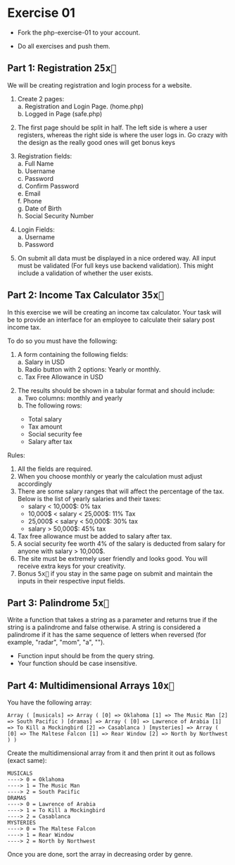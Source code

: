 # Exercise 01

- Fork the php-exercise-01 to your account.

- Do all exercises and push them.

## Part 1: Registration <kbd>25x🔑</kbd>

We will be creating registration and login process for a website.

1. Create 2 pages:<br>
  a. Registration and Login Page. (home.php)<br/>
  b. Logged in Page (safe.php)<br/>

2. The first page should be split in half. The left side is where a user registers, whereas the right side is where the user logs in. Go crazy with the design as the really good ones will get bonus keys

3. Registration fields:<br>
  a. Full Name<br>
  b. Username<br>
  c. Password<br>
  d. Confirm Password<br>
  e. Email<br>
  f. Phone<br>
  g. Date of Birth<br>
  h. Social Security Number<br>

4. Login Fields:<br/>
  a. Username<br/>
  b. Password<br/>

5. On submit all data must be displayed in a nice ordered way. All input must be validated (For full keys use backend validation). This might include a validation of whether the user exists.

## Part 2: Income Tax Calculator <kbd>35x🔑</kbd>

In this exercise we will be creating an income tax calculator. Your task will be to provide an interface for an employee to calculate their salary post income tax.

To do so you must have the following:

1. A form containing the following fields:<br>
  a. Salary in USD <br>
  b. Radio button with 2 options: Yearly or monthly. <br>
  c. Tax Free Allowance in USD <br>

2. The results should be shown in a tabular format and should include: <br>
  a. Two columns: monthly and yearly <br>
  b. The following rows:
    - Total salary
    - Tax amount
    - Social security fee
    - Salary after tax <br>

Rules:<br>
  1. All the fields are required. <br>
  2. When you choose monthly or yearly the calculation must adjust accordingly <br>
  3. There are some salary ranges that will affect the percentage of the tax. Below is the list of yearly salaries and their taxes:
      - salary < 10,000$: 0% tax
      - 10,000$ < salary < 25,000$: 11% Tax
      - 25,000$ < salary < 50,000$: 30% tax
      - salary > 50,000$: 45% tax
  4. Tax free allowance must be added to salary after tax.
  5. A social security fee worth 4% of the salary is deducted from salary for anyone with salary > 10,000$.<br>
  6. The site must be extremely user friendly and looks good. You will receive extra keys for your creativity.<br>
  7. Bonus <kbd>5x🔑</kbd> if you stay in the same page on submit and maintain the inputs in their respective input fields.

## Part 3: Palindrome <kbd>5x🔑</kbd>
Write a function that takes a string as a parameter and returns true if the string is a palindrome and false otherwise. A string is considered a palindrome if it has the same sequence of letters when reversed (for example, "radar", "mom", "a", "").
- Function input should be from the query string.
- Your function should be case insensitive.

## Part 4: Multidimensional Arrays <kbd>10x🔑</kbd>
You have the following array:
```
Array ( [musicals] => Array ( [0] => Oklahoma [1] => The Music Man [2] => South Pacific ) [dramas] => Array ( [0] => Lawrence of Arabia [1] => To Kill a Mockingbird [2] => Casablanca ) [mysteries] => Array ( [0] => The Maltese Falcon [1] => Rear Window [2] => North by Northwest ) )
```
Create the multidimensional array from it and then print it out as follows (exact same):

```
MUSICALS
----> 0 = Oklahoma
----> 1 = The Music Man
----> 2 = South Pacific
DRAMAS
----> 0 = Lawrence of Arabia
----> 1 = To Kill a Mockingbird
----> 2 = Casablanca
MYSTERIES
----> 0 = The Maltese Falcon
----> 1 = Rear Window
----> 2 = North by Northwest
```

Once you are done, sort the array in decreasing order by genre.
